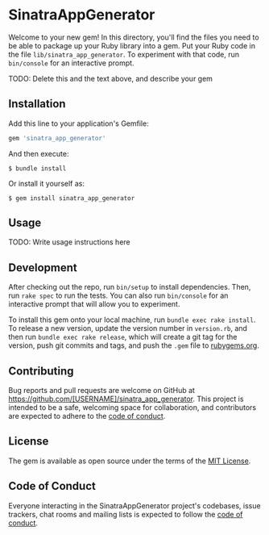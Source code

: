 # SinatraAppGenerator

Welcome to your new gem! In this directory, you'll find the files you need to be able to package up your Ruby library into a gem. Put your Ruby code in the file `lib/sinatra_app_generator`. To experiment with that code, run `bin/console` for an interactive prompt.

TODO: Delete this and the text above, and describe your gem

## Installation

Add this line to your application's Gemfile:

```ruby
gem 'sinatra_app_generator'
```

And then execute:

    $ bundle install

Or install it yourself as:

    $ gem install sinatra_app_generator

## Usage

TODO: Write usage instructions here

## Development

After checking out the repo, run `bin/setup` to install dependencies. Then, run `rake spec` to run the tests. You can also run `bin/console` for an interactive prompt that will allow you to experiment.

To install this gem onto your local machine, run `bundle exec rake install`. To release a new version, update the version number in `version.rb`, and then run `bundle exec rake release`, which will create a git tag for the version, push git commits and tags, and push the `.gem` file to [rubygems.org](https://rubygems.org).

## Contributing

Bug reports and pull requests are welcome on GitHub at https://github.com/[USERNAME]/sinatra_app_generator. This project is intended to be a safe, welcoming space for collaboration, and contributors are expected to adhere to the [code of conduct](https://github.com/[USERNAME]/sinatra_app_generator/blob/master/CODE_OF_CONDUCT.md).


## License

The gem is available as open source under the terms of the [MIT License](https://opensource.org/licenses/MIT).

## Code of Conduct

Everyone interacting in the SinatraAppGenerator project's codebases, issue trackers, chat rooms and mailing lists is expected to follow the [code of conduct](https://github.com/[USERNAME]/sinatra_app_generator/blob/master/CODE_OF_CONDUCT.md).
